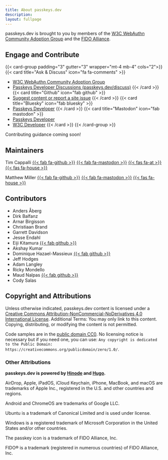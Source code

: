 ```yaml
---
title: About passkeys.dev
description: 
layout: fullpage
---
```


passkeys.dev is brought to you by members of the [W3C WebAuthn Community Adoption Group](https://www.w3.org/community/webauthn-adoption/) and the [FIDO Alliance](https://fidoalliance.org/).

## Engage and Contribute

{{< card-group padding="3" gutter="3" wrapper="mt-4 mb-4" cols="2">}}
    {{< card title="Ask & Discuss" icon="fa fa-comments" >}}

- [W3C WebAuthn Community Adoption Group](https://www.w3.org/community/webauthn-adoption/)
- [Passkeys Developer Discussions (passkeys.dev/discuss)](https://github.com/orgs/passkeydeveloper/discussions)
    {{< /card >}}
    {{< card title="Github" icon="fab github" >}}
- [Suggest content or report a site issue](https://github.com/passkeydeveloper/passkeys.dev/issues/new/choose)
    {{< /card >}}
    {{< card title="Bluesky" icon="fab bluesky" >}}
- [Passkeys Developer](https://fosstodon.org/@passkeysdev)
    {{< /card >}}
    {{< card title="Mastodon" icon="fab mastodon" >}}
- [Passkeys Developer](https://fosstodon.org/@passkeysdev)
- [W3C Developer](https://w3c.social/@w3cdevs)
    {{< /card >}}
{{< /card-group >}}

Contributing guidance coming soon!

## Maintainers

Tim Cappalli
[{{< fab fa-github >}}](https://github.com/timcappalli)
[{{< fab fa-mastodon >}}](https://infosec.exchange/@timcappalli)
[{{< fas fa-at >}}](https://www.threads.net/@timcappalli)
[{{< fas fa-house >}}](https://timcappalli.me/)

Matthew Miller
[{{< fab fa-github >}}](https://github.com/MasterKale)
[{{< fab fa-mastodon >}}](https://infosec.exchange/@iamkale)
[{{< fas fa-house >}}](https://millerti.me/)

## Contributors

- Anders Åberg
- Dirk Balfanz
- Arnar Birgisson
- Christiaan Brand
- Garrett Davidson
- Jesse Endahl
- Eiji Kitamura [{{< fab github >}}](https://github.com/agektmr)
- Akshay Kumar
- Dominique Hazael-Massieux [{{< fab github >}}](https://github.com/dontcallmedom)
- Jeff Hodges
- Adam Langley
- Ricky Mondello
- Maud Nalpas [{{< fab github >}}](https://github.com/maudnals)
- Cody Salas

## Copyright and Attributions

Unless otherwise indicated, passkeys.dev content is licensed under a [Creative Commons Attribution-NonCommercial-NoDerivatives 4.0 International License](https://creativecommons.org/licenses/by-nc-nd/4.0/). Additional Terms: You may only link to this content. Copying, distributing, or modifying the content is not permitted.

Code samples are in the [public domain CC0](https://creativecommons.org/publicdomain/zero/1.0/). No licensing notice is necessary but if you need one, you can use: `Any copyright is dedicated to the Public Domain: https://creativecommons.org/publicdomain/zero/1.0/`.

### Other Attributions

**passkeys.dev is powered by [Hinode](https://gethinode.com/) and [Hugo](https://gohugo.io/).**

AirDrop, Apple, iPadOS, iCloud Keychain, iPhone, MacBook, and macOS are trademarks of Apple Inc., registered in the U.S. and other countries and regions.

Android and ChromeOS are trademarks of Google LLC.

Ubuntu is a trademark of Canonical Limited and is used under license.

Windows is a registered trademark of Microsoft Corporation in the United States and/or other countries.

The passkey icon is a trademark of FIDO Alliance, Inc.

FIDO® is a trademark (registered in numerous countries) of FIDO Alliance, Inc.

